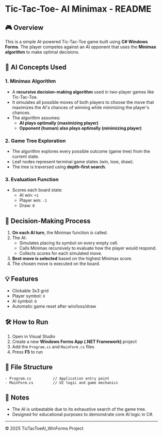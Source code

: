 # Tic-Tac-Toe- AI Minimax - README

## 🎮 Overview
This is a simple AI-powered Tic-Tac-Toe game built using **C# Windows Forms**. The player competes against an AI opponent that uses the **Minimax algorithm** to make optimal decisions.

## 🧠 AI Concepts Used
### 1. **Minimax Algorithm**
- A **recursive decision-making algorithm** used in two-player games like Tic-Tac-Toe.
- It simulates all possible moves of both players to choose the move that maximizes the AI's chances of winning while minimizing the player's chances.
- The algorithm assumes:
  - **AI plays optimally (maximizing player)**
  - **Opponent (human) also plays optimally (minimizing player)**

### 2. **Game Tree Exploration**
- The algorithm explores every possible outcome (game tree) from the current state.
- Leaf nodes represent terminal game states (win, lose, draw).
- The tree is traversed using **depth-first search**.

### 3. **Evaluation Function**
- Scores each board state:
  - AI win: `+1`
  - Player win: `-1`
  - Draw: `0`

## 🤖 Decision-Making Process
1. **On each AI turn**, the Minimax function is called.
2. The AI:
   - Simulates placing its symbol on every empty cell.
   - Calls Minimax recursively to evaluate how the player would respond.
   - Collects scores for each simulated move.
3. **Best move is selected** based on the highest Minimax score.
4. The chosen move is executed on the board.

## 💡 Features
- Clickable 3x3 grid
- Player symbol: `X`
- AI symbol: `O`
- Automatic game reset after win/loss/draw

## 🛠️ How to Run
1. Open in Visual Studio
2. Create a new **Windows Forms App (.NET Framework)** project
3. Add the `Program.cs` and `MainForm.cs` files
4. Press **F5** to run

## 📂 File Structure
```
- Program.cs          // Application entry point
- MainForm.cs         // UI logic and game mechanics
```

## 📌 Notes
- The AI is unbeatable due to its exhaustive search of the game tree.
- Designed for educational purposes to demonstrate core AI logic in C#.

---
© 2025 TicTacToeAI_WinForms Project
